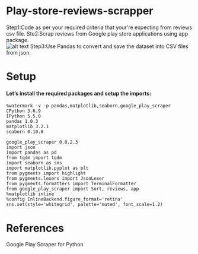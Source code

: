 # Play-store-reviews-scrapper

Step1:Code as per your required criteria that your're expecting from reviews csv file.
Ste2:Scrap reviews from Google play store applications using app package.    
![alt text](https://github.com/[astha77-bot]/[Play-store-reviews-scrapper]/blob/[main]/app_package.jpg?raw=true)
Step3:Use Pandas to convert and save the dataset into CSV files from json.    

# Setup

#### Let’s install the required packages and setup the imports:
```
%watermark -v -p pandas,matplotlib,seaborn,google_play_scraper
CPython 3.6.9
IPython 5.5.0
pandas 1.0.3
matplotlib 3.2.1
seaborn 0.10.0
```
```
google_play_scraper 0.0.2.3
import json
import pandas as pd
from tqdm import tqdm
import seaborn as sns
import matplotlib.pyplot as plt
from pygments import highlight
from pygments.lexers import JsonLexer
from pygments.formatters import TerminalFormatter
from google_play_scraper import Sort, reviews, app
%matplotlib inline
%config InlineBackend.figure_format='retina'
sns.set(style='whitegrid', palette='muted', font_scale=1.2)
```


# References
Google Play Scraper for Python
